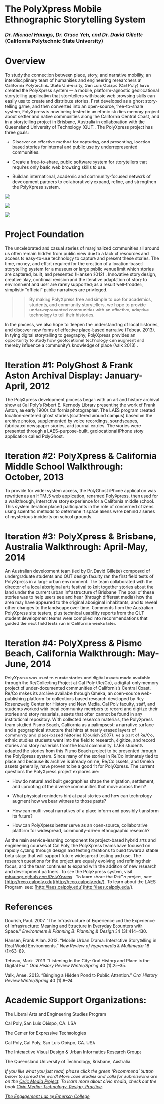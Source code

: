 # The PolyXpress Mobile Ethnographic Storytelling System

### _Dr. Michael Haungs, Dr. Grace Yeh, and Dr. David Gillette_ (California Polytechnic State University)

# Overview

To study the connection between place, story, and narrative mobility, an interdisciplinary team of humanities and engineering researchers at California Polytechnic State University, San Luis Obispo (Cal Poly) have created the PolyXpress system — a mobile, platform-agnostic geolocational storytelling application that storytellers with basic web browsing skills can easily use to create and distribute stories. First developed as a ghost story-telling game, and then converted into an open-source, free-to-share system, PolyXpress is now being tested in an ethnic studies memory project about settler and native communities along the California Central Coast, and in a storytelling project in Brisbane, Australia in collaboration with the Queensland University of Technology (QUT). The PolyXpress project has three goals:

-   Discover an effective method for capturing, and presenting, location-based stories for internal and public use by underrepresented communities.

-   Create a free-to-share, public software system for storytellers that requires only basic web browsing skills to use.

-   Build an international, academic and community-focused network of development partners to collaboratively expand, refine, and strengthen the PolyXpress system.

![](https://res.cloudinary.com/engagement-lab-home/image/upload/v1/homepage-2.0/news/medium/1_EriT28VP8aDK6bQgvNqmbQ.png)

![](https://res.cloudinary.com/engagement-lab-home/image/upload/v1/homepage-2.0/news/medium/1_r8fc8ue3vxXqX77YBn1TXw.png)

![](https://res.cloudinary.com/engagement-lab-home/image/upload/v1/homepage-2.0/news/medium/1_rxxkSGuN0gVTM0bi92K4wg.png)

# Project Foundation

The uncelebrated and casual stories of marginalized communities all around us often remain hidden from public view due to a lack of resources and access to easy-to-use technology to capture and present these stories. The time, money, and effort required for the creation of a location-based storytelling system for a museum or large public venue limit which stories are captured, built, and presented (Hansen 2012) . Innovative story design, creative play, continual revision and the iterative adaptation of story to environment and user are rarely supported; as a result well-trodden, simplistic “official” public narratives are privileged.

> > By making PolyXpress free and simple to use for academics, students, and community storytellers, we hope to provide under-represented communities with an effective, adaptive technology to tell their histories.

In the process, we also hope to deepen the understanding of local histories, and discover new forms of effective place-based narrative (Tebeau 2013). In tying digital storytelling to geography, PolyXpress provides an opportunity to study how geolocational technology can augment and thereby influence a community’s knowledge of place (Valk 2013) .

# Iteration #1: PolyGhost & Frank Aston Archival Display: January-April, 2012

The PolyXpress development process began with an art and history archival show at Cal Poly’s Robert E. Kennedy Library presenting the work of Frank Aston, an early 1900s California photographer. The LAES program created location-centered ghost stories (scattered around campus) based on the archive photos, supplemented by voice recordings, soundscapes, fabricated newspaper stories, and journal entries. The stories were presented through a LAES-purpose-built, geolocational iPhone story application called PolyGhost.

# Iteration #2: PolyXpress & California Middle School Walkthrough: October, 2013

To provide for wider system access, the PolyGhost iPhone application was rewritten as an HTML5 web application, renamed PolyXpress, then used for a walkthrough, interactive story experience for a California middle school. This system iteration placed participants in the role of concerned citizens using scientific methods to determine if space aliens were behind a series of mysterious incidents on school grounds.

# Iteration #3: PolyXpress & Brisbane, Australia Walkthrough: April-May, 2014

An Australian development team (led by Dr. David Gillette) composed of undergraduate students and QUT design faculty ran the first field tests of PolyXpress in a large urban environment. The team collaborated with the director of a local aboriginal arts festival to knit together stories about the land under the current urban infrastructure of Brisbane. The goal of these stories was to help users see and hear (through different media) how the area may have appeared to the original aboriginal inhabitants, and to reveal other changes to the landscape over time. Comments from the Australian PolyXpress site testers, plus technical usability reports from the QUT student development teams were complied into recommendations that guided the next field tests run in California weeks later.

# Iteration #4: PolyXpress & Pismo Beach, California Walkthrough: May-June, 2014

PolyXpress was used to curate stories and digital assets made available through the Re/Collecting Project at Cal Poly (Re/Co), a digital-only memory project of under-documented communities of California’s Central Coast. Re/Co makes its archive available through Omeka, an open-source web-publishing platform for collections based research developed by Roy Rosenzweig Center for History and New Media. Cal Poly faculty, staff, and students worked with local community members to record and digitize their stories and story materials, assets that often cannot be found in any institutional repository. With collected research materials, the PolyXpress team studied Pismo Beach, California as a palimpsest: a narrative surface and a geographical structure that hints at nearly erased layers of community and place-based histories (Dourish 2007). As a part of Re/Co, ethnic studies students went into the field to research, digitize, and record stories and story materials from the local community. LAES students adapted the stories from this Pismo Beach project to be presented through the PolyXpress system. Since many of the stories in Re/Co intimately tied to place and because its archive is already online, Re/Co assets, and Omeka assets generally, have proven to be a good fit for PolyXpress. The current questions the PolyXpress project explores are:

-   How do natural and built geographies shape the migration, settlement, and uprooting of the diverse communities that move across them?

-   What physical reminders hint at past stories and how can technology augment how we bear witness to those pasts?

-   How can multi-vocal narratives of a place inform and possibly transform its future?

-   How can PolyXpress better serve as an open-source, collaborative platform for widespread, community-driven ethnographic research?

As the main service-learning component for project-based hybrid arts and engineering courses at Cal Poly, the PolyXpress teams have focused on rapidly cycling through design and testing iterations to build toward a stable beta stage that will support future widespread testing and use. The research questions for the project are equally evolving and refining their focus, and the team continues to expand with the addition of new research and development partners. To see the PolyXpress system, visit [mhaungs.github.com/PolyXpress](http://mhaungs.github.com/PolyXpress) . To learn about the Re/Co project, see: [http://reco.calpoly.edu](http://reco.calpoly.edu/). To learn about the LAES Program, see: [http://laes.calpoly.edu](http://laes.calpoly.edu/).

# References

Dourish, Paul. 2007. “The Infrastructure of Experience and the Experience of Infrastructure: Meaning and Structure in Everyday Ecounters with Space.” _Environment & Planning B: Planning & Design_ 34 (3):414–430.

Hansen, Frank Allan. 2012. “Mobile Urban Drama: Interactive Storytelling in Real World Environments.” _New Review of Hypermedia & Multimedia_ 18 (1):63–89.

Tebeau, Mark. 2013. “Listening to the City: Oral History and Place in the Digital Era.” _Oral History Review Winter/Spring_ 40 (1):25–35.

Valk, Anne. 2013. “Bringing a Hidden Pond to Public Attention.” _Oral History Review Winter/Spring_ 40 (1):8–24.

# Academic Support Organizations:

The Liberal Arts and Engineering Studies Program

Cal Poly, San Luis Obispo, CA. USA

The Center for Expressive Technologies

Cal Poly, Cal Poly, San Luis Obispo, CA. USA

The Interactive Visual Design & Urban Informatics Research Groups

The Queensland University of Technology, Brisbane, Australia.

_If you like what you just read, please click the green ‘Recommend’ button below to spread the word! More case studies and calls for submissions are on the [Civic Media Project](http://www.civicmediaproject.com). To learn more about civic media, check out the book [Civic Media: Technology, Design, Practice](https://mitpress.mit.edu/books/civic-media)._

[_The Engagement Lab @ Emerson College_](http://elab.emerson.edu)
